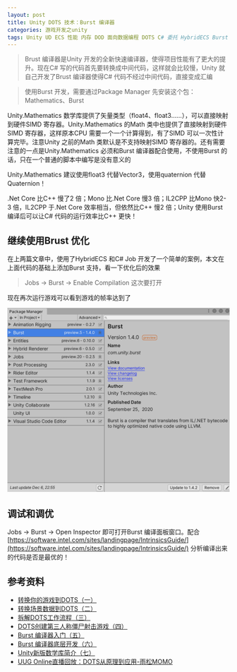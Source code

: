 ```yaml
---
layout: post
title: Unity DOTS 技术：Burst 编译器
categories: 游戏开发之unity
tags: Unity UD ECS 性能 内存 DOD 面向数据编程 DOTS C# 委托 HybridECS Burst 编译器 中间代码 Mono IL2CPP .Net LLVM 
---
```


>Brust 编译器是Unity 开发的全新快速编译器，使得项目性能有了更大的提升。现在C# 写的代码首先要转换成中间代码，这样就会比较慢，Unity 就自己开发了Brust 编译器使得C# 代码不经过中间代码，直接变成汇编

>使用Burst 开发，需要通过Package Manager 先安装这个包：Mathematics、Burst

Unity.Mathematics 数学库提供了矢量类型（float4、float3……），可以直接映射到硬件SIMD 寄存器。Unity.Mathematics 的Math 类中也提供了直接映射到硬件SIMD 寄存器，这样原本CPU 需要一个一个计算得到，有了SIMD 可以一次性计算完毕。注意Unity 之前的Math 类默认是不支持映射SIMD 寄存器的。还有需要注意的一点是Unity.Mathematics 必须和Burst 编译器配合使用，不使用Burst 的话，只在一个普通的脚本中编写是没有意义的

Unity.Mathematics 建议使用float3 代替Vector3，使用quaternion 代替Quaternion！

.Net Core 比C++ 慢了2 倍；Mono 比.Net Core 慢3 倍；IL2CPP 比Mono 快2-3 倍，IL2CPP 于.Net Core 效率相当，但依然比C++ 慢2 倍；Unity 使用Burst 编译后可以让C# 代码的运行效率比C++ 更快！

## 继续使用Brust 优化

在上两篇文章中，使用了HybridECS 和C# Job 开发了一个简单的案例，本文在上面代码的基础上添加Burst 支持，看一下优化后的效果

>Jobs -> Burst -> Enable Compilation 这次要打开

现在再次运行游戏可以看到游戏的帧率达到了

![](../media/image/2020-11-30/01.png)



## 调试和调优

Jobs -> Burst -> Open Inspector 即可打开Burst 编译面板窗口。配合[https://software.intel.com/sites/landingpage/IntrinsicsGuide/](https://software.intel.com/sites/landingpage/IntrinsicsGuide/) 分析编译出来的代码是否是最优的！


## 参考资料

* [转换你的游戏到DOTS（一）](https://connect.unity.com/p/zhuan-huan-ni-de-you-xi-dao-dots-yi)
* [转换场景数据到DOTS（二）](https://connect.unity.com/p/zhuan-huan-chang-jing-shu-ju-dao-dots-er)
* [拆解DOTS工作流程（三）](https://connect.unity.com/p/chai-jie-dotsgong-zuo-liu-cheng-san)
* [DOTS创建第三人称僵尸射击游戏（四）](https://connect.unity.com/p/dotschuang-jian-di-san-ren-cheng-jiang-shi-she-ji-you-xi)
* [Burst 编译器入门（五）](https://connect.unity.com/p/burst-bian-yi-qi-ru-men-wu)
* [Burst 编译器底层开发（六）](https://connect.unity.com/p/burst-bian-yi-qi-di-ceng-kai-fa-liu)
* [Unity新版数学库简介（七）](https://connect.unity.com/p/unityxin-ban-shu-xue-ku-jian-jie-qi)
* [UUG Online直播回放：DOTS从原理到应用-雨松MOMO](https://www.bilibili.com/video/BV1sD4y1Q7an)